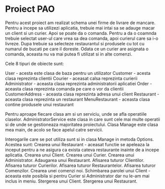 # Proiect PAO
Pentru acest proiect am realizat schema unei firme de livrare de mancare.
Pentru a incepe sa utilizezi aplicatia, trebuie mai intai sa se adauge macar un client si un curier. Apoi se poate da o comanda. 
Pentru a da o coamnda trebuie selectat user-ul care vrea sa dea comanda, apoi curierul care sa i-o livreze.
Dupa trebuie sa selecteze restaurantul si produsele cu tot cu numarul de bucati pe care il doreste.
Odata ce un curier are asignata o comanda, aceasta nu va mai putea fi utilizat si in alte comenzi.


Cele 8 tipuri de obiecte sunt:

User - acesta este clasa de baza pentru un utilizator
Customer - acesta clasa reprezinta clientii
Courier - aceasat calsa reprezinta curierii
Administrator - aceasta clasa reprezinta administratorii aplicatiei
Order - aceasta clasa reprezinta comanda pe care o vor da clientii
CustomerAddress - aceasta clasa reprezinta adresa unui client
Restaurant - aceasta clasa reprezinta un restaurant
MenuRestaurant - aceasta clasa contine produsele unui restaurant

Pentru aproape fiecare clasa am si un serviciu, unde se afla operatiile claselor.
AdministratorService este clasa in care sunt cele mai multe operatii si de unde se gestioneaza majoritatea proiectului.
Clasa Manage este clasa mea main, de acolo se face apelul catre servicii.

Interogarile care se pot utiliza sunt si in clasa Manage in metoda Options.
Acestea sunt:
Crearea unui Restaurant - aceasat functie se apeleaza la inceput pentru a ne asigura ca exista cateva restaurante inainte de a incepe aplicatia.
Crearea unui Client.
Crearea unui Curier.
Crearea unui Administrator.
Adaugarea unui Restaurant.
Afisarea tuturor Clientilor.
Afisarea tuturor Curierilor.
Afisarea tuturor Restaurantelor.
Afisarea tuturor Comenzilor.
Crearea unei comenzi noi.
Schimbarea parolei unui Client - aceasta este posibila si pentru Curier si Administrator dar nu le-am mai inclus in meniu.
Stergerea unui Client.
Stergerea unui Restaurant.
